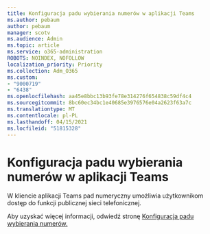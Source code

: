 ```yaml
---
title: Konfiguracja padu wybierania numerów w aplikacji Teams
ms.author: pebaum
author: pebaum
manager: scotv
ms.audience: Admin
ms.topic: article
ms.service: o365-administration
ROBOTS: NOINDEX, NOFOLLOW
localization_priority: Priority
ms.collection: Adm_O365
ms.custom:
- "9000719"
- "6438"
ms.openlocfilehash: aa45e8bbc13b93fe78e314276f654838c59df4c4
ms.sourcegitcommit: 8bc60ec34bc1e40685e3976576e04a2623f63a7c
ms.translationtype: MT
ms.contentlocale: pl-PL
ms.lasthandoff: 04/15/2021
ms.locfileid: "51815328"
---
```

# <a name="teams-dial-pad-configuration"></a>Konfiguracja padu wybierania numerów w aplikacji Teams

W kliencie aplikacji Teams pad numeryczny umożliwia użytkownikom dostęp do funkcji publicznej sieci telefonicznej.  

Aby uzyskać więcej informacji, odwiedź stronę [Konfiguracja padu wybierania numerów.](https://docs.microsoft.com/microsoftteams/dial-pad-configuration)
